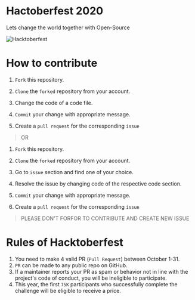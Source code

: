 # Hactoberfest 2020

Lets change the world together with Open-Source

![ Hacktoberfest](/assets/hacktoberfest.jpg)

# How to contribute

1. `Fork` this repository.

2. `Clone` the `forked` repository from your account.

3. Change the code of a code file.

4. `Commit` your change with appropriate message.

5. Create a `pull request` for the corresponding `issue`

> OR

1. `Fork` this repository.

2. `Clone` the `forked` repository from your account.

3. Go to `issue` section and find one of your choice.

4. Resolve the issue by changing code of the respective code section.

5. `Commit` your change with appropriate message.

6. Create a `pull request` for the corresponding `issue`

> PLEASE DON'T FORFOR TO CONTRIBUTE AND CREATE NEW ISSUE

# Rules of Hacktoberfest

1. You need to make 4 valid PR (`Pull Request`) between October 1-31.
1. `PR` can be made to any public repo on GitHub.
1. If a maintainer reports your PR as spam or behavior not in line with the project's code of conduct, you will be ineligible to participate.
1. This year, the first `75K` participants who successfully complete the challenge will be eligible to receive a price.